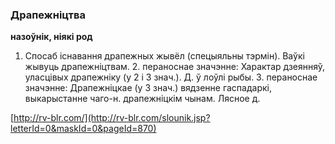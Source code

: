 ### Драпежніцтва
**назоўнік, ніякі род**

1. Спосаб існавання драпежных жывёл (спецыяльны тэрмін). Ваўкі жывуць драпежніцтвам. 2. пераноснае значэнне: Характар дзеянняў, уласцівых драпежніку (у 2 і 3 знач.). Д. ў лоўлі рыбы. 3. пераноснае значэнне: Драпежніцкае (у 3 знач.) вядзенне гаспадаркі, выкарыстанне чаго-н. драпежніцкім чынам. Лясное д.

<a rel="author">[http://rv-blr.com/](http://rv-blr.com/slounik.jsp?letterId=0&maskId=0&pageId=870)</a>
